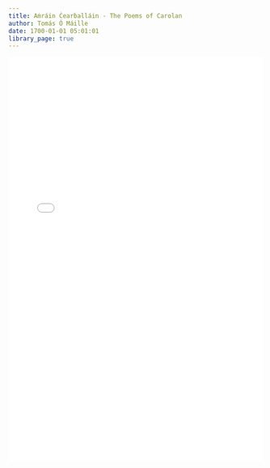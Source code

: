 ```yaml
---
title: Aṁráin Ċearḃalláin - The Poems of Carolan
author: Tomás Ó Máille
date: 1700-01-01 05:01:01
library_page: true
---
```


<div>
  <iframe src="/PDFjs/web/viewer.html?file=../../pages/primary-source-texts/modern-irish/Amrain-Cearballain-The-Poems-of-Carolan/Amhráin Chearbhalláin - The Poems of Carolan (Tomás Ó Maille).pdf" width="100%" height="800px" frameborder="0"></iframe>
</div>